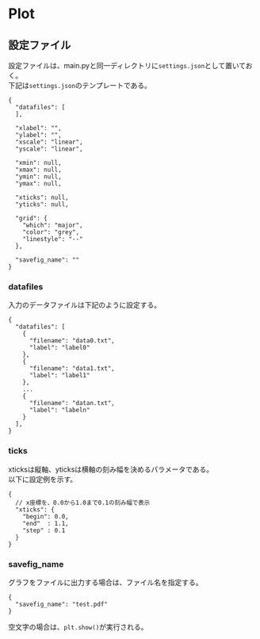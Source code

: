 # Plot
## 設定ファイル
設定ファイルは、main.pyと同一ディレクトリに`settings.json`として置いておく。  
下記は`settings.json`のテンプレートである。
```
{
  "datafiles": [
  ],

  "xlabel": "",
  "ylabel": "",
  "xscale": "linear",
  "yscale": "linear",

  "xmin": null,
  "xmax": null,
  "ymin": null,
  "ymax": null,

  "xticks": null,
  "yticks": null,

  "grid": {
    "which": "major",
    "color": "grey",
    "linestyle": "--"
  },

  "savefig_name": ""
}
```

### datafiles
入力のデータファイルは下記のように設定する。
```
{
  "datafiles": [
    {
      "filename": "data0.txt",
      "label": "label0"
    },
    {
      "filename": "data1.txt",
      "label": "label1"
    },
    ...
    {
      "filename": "datan.txt",
      "label": "labeln"
    }
  ],
}
```

### ticks
xticksは縦軸、yticksは横軸の刻み幅を決めるパラメータである。  
以下に設定例を示す。
```
{
  // x座標を、0.0から1.0まで0.1の刻み幅で表示
  "xticks": {
    "begin": 0.0,
    "end"  : 1.1,
    "step" : 0.1
  }
}
```

### savefig_name
グラフをファイルに出力する場合は、ファイル名を指定する。
```
{
  "savefig_name": "test.pdf"
}
```
空文字の場合は、`plt.show()`が実行される。
